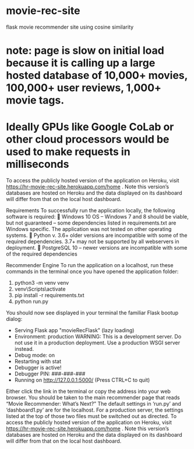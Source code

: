 # movie-rec-site
flask movie recommender site using cosine similarity

# note: page is slow on initial load because it is calling up a large hosted database of 10,000+ movies, 100,000+ user reviews, 1,000+ movie tags. 
# Ideally GPUs like Google CoLab or other cloud processors would be used to make requests in milliseconds 

To access the publicly hosted version of the application on Heroku, visit https://hr-movie-rec-site.herokuapp.com/home . Note this version’s databases are hosted on Heroku and the data displayed on its dashboard will differ from that on the local host dashboard.



Requirements
To successfully run the application locally, the following software is required:
	Windows 10 OS – Windows 7 and 8 should be viable, but not guaranteed – some dependencies listed in requirements.txt are Windows specific. The application was not tested on other operating systems.
	Python v. 3.6+ older versions are incompatible with some of the required dependencies. 3.7+ may not be supported by all webservers in deployment.
	PostgreSQL 10 – newer versions are incompatible with some of the required dependencies

Recommender Engine 
To run the application on a localhost, run these commands in the terminal once you have opened the application folder:
1.	python3 -m venv venv
2.	venv\Scripts\activate
3.	pip install -r requirements.txt
4.	python run.py



You should now see displayed in your terminal the familiar Flask bootup dialog:

 * Serving Flask app "movieRecFlask" (lazy loading)
 * Environment: production
   WARNING: This is a development server. Do not use it in a production deployment.
   Use a production WSGI server instead.
 * Debug mode: on
 * Restarting with stat
 * Debugger is active!
 * Debugger PIN: ###-###-###
 * Running on http://127.0.0.1:5000/ (Press CTRL+C to quit)


Either click the link in the terminal or copy the address into your web browser. You should be taken to the main recommender page that reads “Movie Recommender: What’s Next?”
The default settings in ‘run.py’ and ‘dashboard1.py’ are for the localhost. For a production server, the settings listed at the top of those two files must be switched out as directed.
To access the publicly hosted version of the application on Heroku, visit https://hr-movie-rec-site.herokuapp.com/home . Note this version’s databases are hosted on Heroku and the data displayed on its dashboard will differ from that on the local host dashboard.
